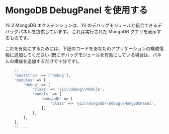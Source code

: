 MongoDB DebugPanel を使用する
=============================

Yii 2 MongoDB エクステンションは、Yii のデバッグモジュールと統合できるデバッグパネルを提供しています。
これは実行された MongoDB クエリを表示するものです。

これを有効にするためには、下記のコードをあなたのアプリケーションの構成情報に追加してください
(既にデバッグモジュールを有効にしている場合は、パネルの構成を追加するだけで十分です)。

```php
    // ...
    'bootstrap' => ['debug'],
    'modules' => [
        'debug' => [
            'class' => 'yii\\debug\\Module',
            'panels' => [
                'mongodb' => [
                    'class' => 'yii\\mongodb\\debug\\MongoDbPanel',
                ],
            ],
        ],
    ],
    // ...
```
